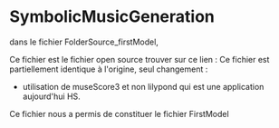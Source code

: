 # SymbolicMusicGeneration

dans le fichier FolderSource_firstModel,

Ce fichier est le fichier open source trouver sur ce lien :
Ce fichier est partiellement identique à l'origine, seul changement :
- utilisation de museScore3 et non lilypond qui est une application aujourd'hui HS.

Ce fichier nous a permis de constituer le fichier FirstModel